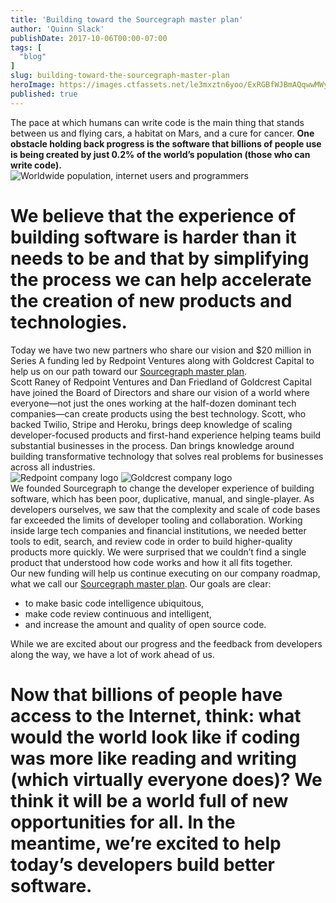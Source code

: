 ```yaml
---
title: 'Building toward the Sourcegraph master plan'
author: 'Quinn Slack'
publishDate: 2017-10-06T00:00-07:00
tags: [
  "blog"
]
slug: building-toward-the-sourcegraph-master-plan
heroImage: https://images.ctfassets.net/le3mxztn6yoo/ExRGBfWJBmAQqwwMWySMy/40d48f99e4561db3fea684ebef24a4ca/blog-chart--big.png
published: true
---
```




<div className="flex flex-column">
    <div className="pt3">
        <div className="ma0">
            The pace at which humans can write code is the main thing that stands between us and flying cars, a habitat on Mars, and a cure for cancer. <strong>One obstacle holding back progress is the software that billions of people use is being created by just 0.2% of the world’s population (those who can write code).</strong>
        </div>
    </div>
    <div className="bg-white">
        <img className="pv3 pa4-ns self-center" src="https://images.contentful.com/le3mxztn6yoo/1cJw4YdMMI6iEiwOUU60mq/c49bb4902883e42a31630dba874012bb/blog-chart.png" alt="Worldwide population, internet users and programmers"/>
    </div>
</div>



<div className="flex">
    <h1 className="f3 ma0 mb4">
        We believe that the experience of building software is harder than it needs to be and that by simplifying the process we can help accelerate the creation of new products and technologies.
    </h1>
</div>

<div className="flex flex-column flex-row-ns">
    <div className="flex-grow-1">
        <div className="ma0">
        Today we have two new partners who share our vision and $20 million in Series A funding led by Redpoint Ventures along with Goldcrest Capital to help us on our path toward our <a href="https://handbook.sourcegraph.com/company/strategy">Sourcegraph master plan</a>.
        </div>
        <div>
        Scott Raney of Redpoint Ventures and Dan Friedland of Goldcrest Capital have joined the Board of Directors and share our vision of a world where everyone—not just the ones working at the half-dozen dominant tech companies—can create products using the best technology. Scott, who backed Twilio, Stripe and Heroku, brings deep knowledge of scaling developer-focused products and first-hand experience helping teams build substantial businesses in the process. Dan brings knowledge around building transformative technology that solves real problems for businesses across all industries.
        </div>
    </div>
    <div className="flex-grow-1">
        <img className="ph5 pv4 self-center" src="https://images.contentful.com/le3mxztn6yoo/6Kr0fizYHKieW28s2skyeC/3c5a1e1343000da565cd02803b850eb2/redpoint-logo.png" alt="Redpoint company logo"/>
        <img className="ph5 pv4 self-center" src="https://images.contentful.com/le3mxztn6yoo/3vaNarg4zKe8mUMsEIcyke/0f1c8ecce6bca30364d1588421f4490a/goldcrest-logo.png" alt="Goldcrest company logo"/>
    </div>
</div>

<div>
    <div className="mv0">
        We founded Sourcegraph to change the developer experience of building software, which has been poor, duplicative, manual, and single-player. As developers ourselves, we saw that the complexity and scale of code bases far exceeded the limits of developer tooling and collaboration. Working inside large tech companies and financial institutions, we needed better tools to edit, search, and review code in order to build higher-quality products more quickly. We were surprised that we couldn’t find a single product that understood how code works and how it all fits together.
    </div>
</div>

<div className="bg-light-11 br3 mv4 pa3 ph4">
    <div>
        Our new funding will help us continue executing on our company roadmap, what we call our <a href="https://handbook.sourcegraph.com/company/strategy">Sourcegraph master plan</a>. Our goals are clear:
        <ul>
        <li>to make basic code intelligence ubiquitous,</li>
        <li>make code review continuous and intelligent,</li>
        <li>and increase the amount and quality of open source code.</li>
        </ul>
        While we are excited about our progress and the feedback from developers along the way, we have a lot of work ahead of us.
    </div>
</div>

<div>
    <h1 className="f3 mb3">
        Now that billions of people have access to the Internet, think: what would the world look like if coding was more like reading and writing (which virtually everyone does)?  We think it will be a world full of new opportunities for all. In the meantime, we’re excited to help today’s developers build better software.
    </h1>
</div>
